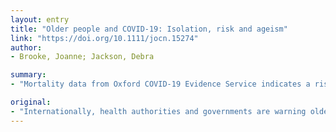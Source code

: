 ```yaml
---
layout: entry
title: "Older people and COVID-19: Isolation, risk and ageism"
link: "https://doi.org/10.1111/jocn.15274"
author:
- Brooke, Joanne; Jackson, Debra

summary:
- "Mortality data from Oxford COVID-19 Evidence Service indicates a risk of mortality of 3.6% for people in their 60s. The global recommendation for older populations includes social isolation. Older populations refer to people over 70 years, 50 years in some particularly vulnerable Indigenous populations. Health authorities and governments are warning older people that they are at a higher risk of more serious and possible fatal illness. Aged people in this current context, refers to people in the past 70 years and 50 years."

original:
- "Internationally, health authorities and governments are warning older people that they are at a higher risk of more serious and possible fatal illness associated with COVID-19. Mortality data from Oxford COVID-19 Evidence Service (25/3/20) indicates a risk of mortality of 3.6% for people in their 60s, which increases to 8.0% and 14.8% for people in their 70s and over 80s. Therefore, the global recommendation for older populations includes social isolation, which involves staying at home and avoiding contact with other people, possibly for an extended period of time, currently estimated to be between three and four months. Older populations in this current context, refers to people over 70 years, and 50 years in some particularly vulnerable Indigenous populations."
---
```


